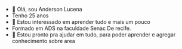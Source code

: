 - 👋 Olá, sou Anderson Lucena
- Tenho 25 anos
- 👀 Estou interessado em aprender tudo e mais um pouco 
-  Formado em ADS na faculdade Senac De recife.
- 💞️ Estou pronto pra ajudar em tudo, para poder aprender e agregar conhecimento sobre area

<!---
Luhera/Luhera is a ✨ special ✨ repository because its `README.md` (this file) appears on your GitHub profile.
You can click the Preview link to take a look at your changes.
--->
